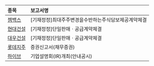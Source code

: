 |**종목**|**보고서명**|
|:-----|:-------|
|[젬백스](/082270/)|[기재정정]최대주주변경을수반하는주식담보제공계약체결|
|[현대건설](/000720/)|[기재정정]단일판매ㆍ공급계약체결|
|[대우건설](/047040/)|[기재정정]단일판매ㆍ공급계약체결|
|[롯데지주](/004990/)|증권신고서(채무증권)|
|[하이브](/352820/)|기업설명회(IR)개최(안내공시)|